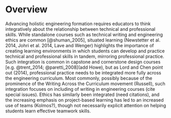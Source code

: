 # Overview

Advancing holistic engineering formation requires educators to think integratively about the relationship between technical and professional skills. While standalone courses such as technical writing and engineering ethics are common [@shuman_2005], situated learning (Newstetter et al. 2014, Johri et al. 2014, Lave and Wenger) highlights the importance of creating learning environments in which students can develop and practice technical and professional skills in tandem, mirroring professional practice. Such integration is common in capstone and cornerstone design courses [e.g. @trent_2014; @paretti_2008](add Howe), but as Lord and Chen point out (2014), professional practice needs to be integrated more fully across the engineering curriculum.  Most commonly, possibly because of the prominence of the Writing Across the Curriculum movement (Russell), such integration focuses on including of writing in engineering courses (cite special issues). Ethics has similarly been integrated (need citations), and the increasing emphasis on project-based learning has led to an increased use of teams (Kolmos?), though not necessarily explicit attention on helping students learn effective teamwork skills.
